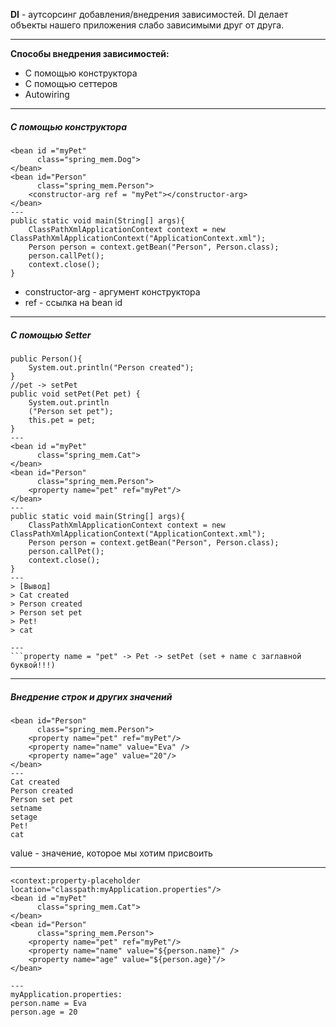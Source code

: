 **DI** - аутсорсинг добавления/внедрения зависимостей. DI делает объекты нашего приложения слабо зависимыми друг от друга.

---
**Способы внедрения зависимостей:**
- С помощью конструктора
- С помощью сеттеров
- Autowiring
---
##### **С помощью конструктора**
```
<bean id ="myPet"  
      class="spring_mem.Dog">  
</bean>  
<bean id="Person"  
      class="spring_mem.Person">  
    <constructor-arg ref = "myPet"></constructor-arg>  
</bean>
---
public static void main(String[] args){  
    ClassPathXmlApplicationContext context = new ClassPathXmlApplicationContext("ApplicationContext.xml");  
    Person person = context.getBean("Person", Person.class);  
    person.callPet();  
    context.close();  
}
```
- constructor-arg - аргумент конструктора
- ref - ссылка на bean id
---
##### **С помощью Setter**
```
public Person(){  
    System.out.println("Person created");  
}  
//pet -> setPet  
public void setPet(Pet pet) {  
    System.out.println
    ("Person set pet");  
    this.pet = pet;  
}
---
<bean id ="myPet"  
      class="spring_mem.Cat">  
</bean>  
<bean id="Person"  
      class="spring_mem.Person">  
    <property name="pet" ref="myPet"/>  
</bean>
---
public static void main(String[] args){  
    ClassPathXmlApplicationContext context = new ClassPathXmlApplicationContext("ApplicationContext.xml");  
    Person person = context.getBean("Person", Person.class);  
    person.callPet();  
    context.close();  
}
---
> [Вывод]
> Cat created
> Person created
> Person set pet
> Pet!
> cat

---
```property name = "pet" -> Pet -> setPet (set + name c заглавной буквой!!!)

```
---

##### **Внедрение строк и других значений**
```
<bean id="Person"  
      class="spring_mem.Person">  
    <property name="pet" ref="myPet"/>  
    <property name="name" value="Eva" />  
    <property name="age" value="20"/>  
</bean>
---
Cat created
Person created
Person set pet
setname
setage
Pet!
cat
```
value - значение, которое мы хотим присвоить

---

```
<context:property-placeholder location="classpath:myApplication.properties"/>  
<bean id ="myPet"  
      class="spring_mem.Cat">  
</bean>  
<bean id="Person"  
      class="spring_mem.Person">  
    <property name="pet" ref="myPet"/>  
    <property name="name" value="${person.name}" />  
    <property name="age" value="${person.age}"/>  
</bean>

---
myApplication.properties:
person.name = Eva  
person.age = 20

```